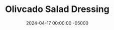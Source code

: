 ---
layout: post
title:  "Olivcado Salad Dressing"
date:   2024-04-17 00:00:00 -05000
categories: 
- Recipes
- Savory Sauces
permalink: /recipes/olivcado
image: /assets/Food/Savory Sauces/Olivcado/olivcado-cover.jpg
ing: olivcado-ing
facts: olivcado-facts
Prep: 5
Rest: 
Cook: 
Source1: 
Source2: 
whisk: https://s.samsungfood.com/XPzBj
tags: 
- dressing
- salad
- spread
- sauce
- avocado
- olive
- kalamata olives
- balsamic vinegar
- nutritional yeast
- vegan
- garlic powder
- onion powder
- nooch
- grated cheese
- parmesean
- creamy
- ceasar
- mayo
Description: This salad dressing still packs healthy fats while being vegan and oil free. It feels like a vegan Caesar dressing, using avocado and olives instead of mayo and anchovies. It's perfectly tangy and sweet from the balsamic, creamy from the avocado, and "cheesy" from the nutritional yeast. Each serving is about 2 tbsp, or 30 g.
Instructions: 
- Blend all ingredients in a small food processor until smooth. Adjust consistency by adding water if necessary, and add salt to taste if necessary (I thought it was good as is). Transfer to a container, and store in the fridge<br><br>
- <center><img src="/assets/Food/Savory Sauces/Olivcado/olivcado-1.jpg" alt="" class="instruction-image"></center>
---